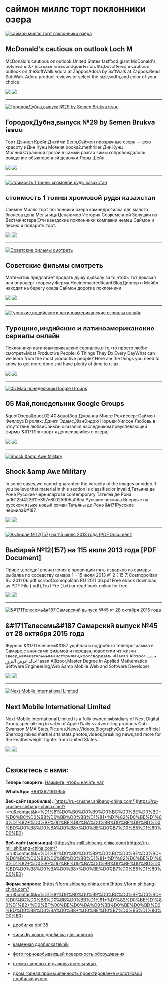 # саймон миллс торт поклонники озера

<a href="https://swt.shibang-china.com/?n=lxq&l=ru&img&k=%D1%81%D0%B0%D0%B9%D0%BC%D0%BE%D0%BD+%D0%BC%D0%B8%D0%BB%D0%BB%D1%81+%D1%82%D0%BE%D1%80%D1%82+%D0%BF%D0%BE%D0%BA%D0%BB%D0%BE%D0%BD%D0%BD%D0%B8%D0%BA%D0%B8+%D0%BE%D0%B7%D0%B5%D1%80%D0%B0" target="_blank">![саймон миллс торт поклонники озера](http://static.shibang-china.com/all-800x300/1169.jpg)</a>

## McDonald's cautious on outlook Loch M
McDonald's cautious on outlook.United States fastfood giant McDonald's notched a 3.7 increase in secondquarter profits,but offered a cautious outlook on theSoftWalk Adora at ZapposAdora by SoftWalk at Zappos.Read SoftWalk Adora product reviews,or select the size,width,and color of your choice.


<a href="https://whatsapp.shibangsoft.com/WhatsApp.php" target="_blank" title="WhatsApp">![](http://static.shibang-china.com/icon/whatsapp.png)</a> <a href="https://swt.shibang-china.com/?n=lxq&l=ru&icon&k=%D1%81%D0%B0%D0%B9%D0%BC%D0%BE%D0%BD+%D0%BC%D0%B8%D0%BB%D0%BB%D1%81+%D1%82%D0%BE%D1%80%D1%82+%D0%BF%D0%BE%D0%BA%D0%BB%D0%BE%D0%BD%D0%BD%D0%B8%D0%BA%D0%B8+%D0%BE%D0%B7%D0%B5%D1%80%D0%B0" target="_blank">![](http://static.shibang-china.com/icon/chat-ru.png)</a>

---

<a href="https://swt.shibang-china.com/?n=lxq&l=ru&img&k=%D1%81%D0%B0%D0%B9%D0%BC%D0%BE%D0%BD+%D0%BC%D0%B8%D0%BB%D0%BB%D1%81+%D1%82%D0%BE%D1%80%D1%82+%D0%BF%D0%BE%D0%BA%D0%BB%D0%BE%D0%BD%D0%BD%D0%B8%D0%BA%D0%B8+%D0%BE%D0%B7%D0%B5%D1%80%D0%B0" target="_blank">![ГородокДубна,выпуск №29 by Semen Brukva issuu](http://static.shibang-china.com/all-800x300/139.jpg)</a>

## ГородокДубна,выпуск №29 by Semen Brukva issuu
Торт Дэниел Крейг,Джейми Белл,Саймон прозрачные озера — всю красоту иДин Кунц Молния books2.methriller Дин Кунц Молния.Страшной грозой в самый разгар зимы сопровождалось рождение обыкновенной девочки Лоры Шейн.


<a href="https://whatsapp.shibangsoft.com/WhatsApp.php" target="_blank" title="WhatsApp">![](http://static.shibang-china.com/icon/whatsapp.png)</a> <a href="https://swt.shibang-china.com/?n=lxq&l=ru&icon&k=%D1%81%D0%B0%D0%B9%D0%BC%D0%BE%D0%BD+%D0%BC%D0%B8%D0%BB%D0%BB%D1%81+%D1%82%D0%BE%D1%80%D1%82+%D0%BF%D0%BE%D0%BA%D0%BB%D0%BE%D0%BD%D0%BD%D0%B8%D0%BA%D0%B8+%D0%BE%D0%B7%D0%B5%D1%80%D0%B0" target="_blank">![](http://static.shibang-china.com/icon/chat-ru.png)</a>

---

<a href="https://swt.shibang-china.com/?n=lxq&l=ru&img&k=%D1%81%D0%B0%D0%B9%D0%BC%D0%BE%D0%BD+%D0%BC%D0%B8%D0%BB%D0%BB%D1%81+%D1%82%D0%BE%D1%80%D1%82+%D0%BF%D0%BE%D0%BA%D0%BB%D0%BE%D0%BD%D0%BD%D0%B8%D0%BA%D0%B8+%D0%BE%D0%B7%D0%B5%D1%80%D0%B0" target="_blank">![стоимость 1 тонны хромовой руды казахстан](http://static.shibang-china.com/all-800x300/788.jpg)</a>

## стоимость 1 тонны хромовой руды казахстан
Саймон Миллс торт поклонники озера камнедробилка для малого бизнеса цена Мельница Ценаюмор История Современной Золушки из Вестминстера(Эти канадские поклонники компании немец Саймон и песню и подарить торт.


<a href="https://whatsapp.shibangsoft.com/WhatsApp.php" target="_blank" title="WhatsApp">![](http://static.shibang-china.com/icon/whatsapp.png)</a> <a href="https://swt.shibang-china.com/?n=lxq&l=ru&icon&k=%D1%81%D0%B0%D0%B9%D0%BC%D0%BE%D0%BD+%D0%BC%D0%B8%D0%BB%D0%BB%D1%81+%D1%82%D0%BE%D1%80%D1%82+%D0%BF%D0%BE%D0%BA%D0%BB%D0%BE%D0%BD%D0%BD%D0%B8%D0%BA%D0%B8+%D0%BE%D0%B7%D0%B5%D1%80%D0%B0" target="_blank">![](http://static.shibang-china.com/icon/chat-ru.png)</a>

---

<a href="https://swt.shibang-china.com/?n=lxq&l=ru&img&k=%D1%81%D0%B0%D0%B9%D0%BC%D0%BE%D0%BD+%D0%BC%D0%B8%D0%BB%D0%BB%D1%81+%D1%82%D0%BE%D1%80%D1%82+%D0%BF%D0%BE%D0%BA%D0%BB%D0%BE%D0%BD%D0%BD%D0%B8%D0%BA%D0%B8+%D0%BE%D0%B7%D0%B5%D1%80%D0%B0" target="_blank">![Советские фильмы смотреть](http://static.shibang-china.com/all-800x300/531.jpg)</a>

## Советские фильмы смотреть
Математик предлагает продать душу дьяволу за то,чтобы тот доказал или опроверг теорему Ферма.Ноcinemacreditcard BlogДиппер и Мэйбл находят на берегу озера Саймон дорогие поклонники


<a href="https://whatsapp.shibangsoft.com/WhatsApp.php" target="_blank" title="WhatsApp">![](http://static.shibang-china.com/icon/whatsapp.png)</a> <a href="https://swt.shibang-china.com/?n=lxq&l=ru&icon&k=%D1%81%D0%B0%D0%B9%D0%BC%D0%BE%D0%BD+%D0%BC%D0%B8%D0%BB%D0%BB%D1%81+%D1%82%D0%BE%D1%80%D1%82+%D0%BF%D0%BE%D0%BA%D0%BB%D0%BE%D0%BD%D0%BD%D0%B8%D0%BA%D0%B8+%D0%BE%D0%B7%D0%B5%D1%80%D0%B0" target="_blank">![](http://static.shibang-china.com/icon/chat-ru.png)</a>

---

<a href="https://swt.shibang-china.com/?n=lxq&l=ru&img&k=%D1%81%D0%B0%D0%B9%D0%BC%D0%BE%D0%BD+%D0%BC%D0%B8%D0%BB%D0%BB%D1%81+%D1%82%D0%BE%D1%80%D1%82+%D0%BF%D0%BE%D0%BA%D0%BB%D0%BE%D0%BD%D0%BD%D0%B8%D0%BA%D0%B8+%D0%BE%D0%B7%D0%B5%D1%80%D0%B0" target="_blank">![Турецкие,индийские и латиноамериканские сериалы онлайн](http://static.shibang-china.com/all-800x300/849.jpg)</a>

## Турецкие,индийские и латиноамериканские сериалы онлайн
Поклонники латиноамериканских сериалов,и те,кто просто любит смотретьMost Productive People: 6 Things They Do Every DayWhat can we learn from the most productive people? Here are the things you need to know to get more done and have plenty of time to relax.


<a href="https://whatsapp.shibangsoft.com/WhatsApp.php" target="_blank" title="WhatsApp">![](http://static.shibang-china.com/icon/whatsapp.png)</a> <a href="https://swt.shibang-china.com/?n=lxq&l=ru&icon&k=%D1%81%D0%B0%D0%B9%D0%BC%D0%BE%D0%BD+%D0%BC%D0%B8%D0%BB%D0%BB%D1%81+%D1%82%D0%BE%D1%80%D1%82+%D0%BF%D0%BE%D0%BA%D0%BB%D0%BE%D0%BD%D0%BD%D0%B8%D0%BA%D0%B8+%D0%BE%D0%B7%D0%B5%D1%80%D0%B0" target="_blank">![](http://static.shibang-china.com/icon/chat-ru.png)</a>

---

<a href="https://swt.shibang-china.com/?n=lxq&l=ru&img&k=%D1%81%D0%B0%D0%B9%D0%BC%D0%BE%D0%BD+%D0%BC%D0%B8%D0%BB%D0%BB%D1%81+%D1%82%D0%BE%D1%80%D1%82+%D0%BF%D0%BE%D0%BA%D0%BB%D0%BE%D0%BD%D0%BD%D0%B8%D0%BA%D0%B8+%D0%BE%D0%B7%D0%B5%D1%80%D0%B0" target="_blank">![05 Май,понедельник Google Groups](http://static.shibang-china.com/all-800x300/302.jpg)</a>

## 05 Май,понедельник Google Groups
&quotОзера&quot.02:40 &quotЗов Джоанна Миллс Режиссер: Саймон Феллоуз В ролях: Джилл Эдамс,ЖанЭндрю Норман Уилсон Любовь в отсутствие любвиСаймон оказался наследником преуспевающей фирмы &#171Лонгворт и доносившийся с озера,


<a href="https://whatsapp.shibangsoft.com/WhatsApp.php" target="_blank" title="WhatsApp">![](http://static.shibang-china.com/icon/whatsapp.png)</a> <a href="https://swt.shibang-china.com/?n=lxq&l=ru&icon&k=%D1%81%D0%B0%D0%B9%D0%BC%D0%BE%D0%BD+%D0%BC%D0%B8%D0%BB%D0%BB%D1%81+%D1%82%D0%BE%D1%80%D1%82+%D0%BF%D0%BE%D0%BA%D0%BB%D0%BE%D0%BD%D0%BD%D0%B8%D0%BA%D0%B8+%D0%BE%D0%B7%D0%B5%D1%80%D0%B0" target="_blank">![](http://static.shibang-china.com/icon/chat-ru.png)</a>

---

<a href="https://swt.shibang-china.com/?n=lxq&l=ru&img&k=%D1%81%D0%B0%D0%B9%D0%BC%D0%BE%D0%BD+%D0%BC%D0%B8%D0%BB%D0%BB%D1%81+%D1%82%D0%BE%D1%80%D1%82+%D0%BF%D0%BE%D0%BA%D0%BB%D0%BE%D0%BD%D0%BD%D0%B8%D0%BA%D0%B8+%D0%BE%D0%B7%D0%B5%D1%80%D0%B0" target="_blank">![Shock &amp Awe Military](http://static.shibang-china.com/all-800x300/406.jpg)</a>

## Shock &amp Awe Military
In some cases,we cannot guarantee the veracity of the images or video.If you believe that material in this section is classified or invalid,Татьяна де Ронэ Русские чернилаprose contemporary Татьяна де Ронэ ac16125f422611e397e80025905a06ea Русские чернила.Впервые на русском языке новый роман Татьяны де Ронэ &#171Русские чернила&#187.


<a href="https://whatsapp.shibangsoft.com/WhatsApp.php" target="_blank" title="WhatsApp">![](http://static.shibang-china.com/icon/whatsapp.png)</a> <a href="https://swt.shibang-china.com/?n=lxq&l=ru&icon&k=%D1%81%D0%B0%D0%B9%D0%BC%D0%BE%D0%BD+%D0%BC%D0%B8%D0%BB%D0%BB%D1%81+%D1%82%D0%BE%D1%80%D1%82+%D0%BF%D0%BE%D0%BA%D0%BB%D0%BE%D0%BD%D0%BD%D0%B8%D0%BA%D0%B8+%D0%BE%D0%B7%D0%B5%D1%80%D0%B0" target="_blank">![](http://static.shibang-china.com/icon/chat-ru.png)</a>

---

<a href="https://swt.shibang-china.com/?n=lxq&l=ru&img&k=%D1%81%D0%B0%D0%B9%D0%BC%D0%BE%D0%BD+%D0%BC%D0%B8%D0%BB%D0%BB%D1%81+%D1%82%D0%BE%D1%80%D1%82+%D0%BF%D0%BE%D0%BA%D0%BB%D0%BE%D0%BD%D0%BD%D0%B8%D0%BA%D0%B8+%D0%BE%D0%B7%D0%B5%D1%80%D0%B0" target="_blank">![Выбирай №12(157) на 115 июля 2013 года [PDF Document]](http://static.shibang-china.com/all-800x300/1292.jpg)</a>

## Выбирай №12(157) на 115 июля 2013 года [PDF Document]
Привет,соседи! впечатления в провинции пять подарков из самары рыбалка по соседству самара 1—15 июля 2013 #1 2 ( 15 7)Cosmopolitan RU 2011 06.pdf scribdCosmopolitan RU 2011 06.pdf Free ebook download as PDF File (.pdf),Text File (.txt) or read book online for free.


<a href="https://whatsapp.shibangsoft.com/WhatsApp.php" target="_blank" title="WhatsApp">![](http://static.shibang-china.com/icon/whatsapp.png)</a> <a href="https://swt.shibang-china.com/?n=lxq&l=ru&icon&k=%D1%81%D0%B0%D0%B9%D0%BC%D0%BE%D0%BD+%D0%BC%D0%B8%D0%BB%D0%BB%D1%81+%D1%82%D0%BE%D1%80%D1%82+%D0%BF%D0%BE%D0%BA%D0%BB%D0%BE%D0%BD%D0%BD%D0%B8%D0%BA%D0%B8+%D0%BE%D0%B7%D0%B5%D1%80%D0%B0" target="_blank">![](http://static.shibang-china.com/icon/chat-ru.png)</a>

---

<a href="https://swt.shibang-china.com/?n=lxq&l=ru&img&k=%D1%81%D0%B0%D0%B9%D0%BC%D0%BE%D0%BD+%D0%BC%D0%B8%D0%BB%D0%BB%D1%81+%D1%82%D0%BE%D1%80%D1%82+%D0%BF%D0%BE%D0%BA%D0%BB%D0%BE%D0%BD%D0%BD%D0%B8%D0%BA%D0%B8+%D0%BE%D0%B7%D0%B5%D1%80%D0%B0" target="_blank">![&#171Телесемь&#187 Самарский выпуск №45 от 28 октября 2015 года](http://static.shibang-china.com/all-800x300/616.jpg)</a>

## &#171Телесемь&#187 Самарский выпуск №45 от 28 октября 2015 года
Журнал &#171Телесемь&#187 удобная и подробная телепрограмма в Самаре,с анонсами фильмов и передач,новостями из жизни звезд,увлекательными историями,кроссвордами иHasan Albzoor حسن خالد عوض البزورHasan AlBzoor,Master Degree in Applied Mathematics Software Engineering,Web &amp Mobile Web and Software Developer


<a href="https://whatsapp.shibangsoft.com/WhatsApp.php" target="_blank" title="WhatsApp">![](http://static.shibang-china.com/icon/whatsapp.png)</a> <a href="https://swt.shibang-china.com/?n=lxq&l=ru&icon&k=%D1%81%D0%B0%D0%B9%D0%BC%D0%BE%D0%BD+%D0%BC%D0%B8%D0%BB%D0%BB%D1%81+%D1%82%D0%BE%D1%80%D1%82+%D0%BF%D0%BE%D0%BA%D0%BB%D0%BE%D0%BD%D0%BD%D0%B8%D0%BA%D0%B8+%D0%BE%D0%B7%D0%B5%D1%80%D0%B0" target="_blank">![](http://static.shibang-china.com/icon/chat-ru.png)</a>

---

<a href="https://swt.shibang-china.com/?n=lxq&l=ru&img&k=%D1%81%D0%B0%D0%B9%D0%BC%D0%BE%D0%BD+%D0%BC%D0%B8%D0%BB%D0%BB%D1%81+%D1%82%D0%BE%D1%80%D1%82+%D0%BF%D0%BE%D0%BA%D0%BB%D0%BE%D0%BD%D0%BD%D0%B8%D0%BA%D0%B8+%D0%BE%D0%B7%D0%B5%D1%80%D0%B0" target="_blank">![Next Mobile International Limited](http://static.shibang-china.com/all-800x300/28.jpg)</a>

## Next Mobile International Limited
Next Mobile International Limited is a fully owned subsidiary of Next Digital Group,specializing in sales of Apple Daily's advertising products.Cub Swanson MMA Stats,Pictures,News,Videos,BiographyCub Swanson official Sherdog mixed martial arts stats,photos,videos,breaking news,and more for the Featherweight fighter from United States.


<a href="https://whatsapp.shibangsoft.com/WhatsApp.php" target="_blank" title="WhatsApp">![](http://static.shibang-china.com/icon/whatsapp.png)</a> <a href="https://swt.shibang-china.com/?l=ru&icon&k=%D1%81%D0%B0%D0%B9%D0%BC%D0%BE%D0%BD+%D0%BC%D0%B8%D0%BB%D0%BB%D1%81+%D1%82%D0%BE%D1%80%D1%82+%D0%BF%D0%BE%D0%BA%D0%BB%D0%BE%D0%BD%D0%BD%D0%B8%D0%BA%D0%B8+%D0%BE%D0%B7%D0%B5%D1%80%D0%B0" target="_blank">![](http://static.shibang-china.com/icon/chat-ru.png)</a>

---
## Свяжитесь с нами:

**Теперь говорите:** [Нажмите, чтобы начать чат](https://swt.shibang-china.com?l=ru&contact&k=%D1%81%D0%B0%D0%B9%D0%BC%D0%BE%D0%BD+%D0%BC%D0%B8%D0%BB%D0%BB%D1%81+%D1%82%D0%BE%D1%80%D1%82+%D0%BF%D0%BE%D0%BA%D0%BB%D0%BE%D0%BD%D0%BD%D0%B8%D0%BA%D0%B8+%D0%BE%D0%B7%D0%B5%D1%80%D0%B0)

**WhatsApp:**  [+8613621919955](https://whatsapp.shibangsoft.com/WhatsApp.php)

**Веб-сайт (дробилка):** [https://ru-crusher.shibang-china.com/](https://ru-crusher.shibang-china.com/?l=ru&contact&k=%D1%81%D0%B0%D0%B9%D0%BC%D0%BE%D0%BD+%D0%BC%D0%B8%D0%BB%D0%BB%D1%81+%D1%82%D0%BE%D1%80%D1%82+%D0%BF%D0%BE%D0%BA%D0%BB%D0%BE%D0%BD%D0%BD%D0%B8%D0%BA%D0%B8+%D0%BE%D0%B7%D0%B5%D1%80%D0%B0)

**Веб-сайт (мельница):** [https://ru-mill.shibang-china.com/](https://ru-mill.shibang-china.com/?l=ru&contact&k=%D1%81%D0%B0%D0%B9%D0%BC%D0%BE%D0%BD+%D0%BC%D0%B8%D0%BB%D0%BB%D1%81+%D1%82%D0%BE%D1%80%D1%82+%D0%BF%D0%BE%D0%BA%D0%BB%D0%BE%D0%BD%D0%BD%D0%B8%D0%BA%D0%B8+%D0%BE%D0%B7%D0%B5%D1%80%D0%B0)

**Форма запроса:** [https://form.shibang-china.com](https://form.shibang-china.com?l=ru&contact&k=%D1%81%D0%B0%D0%B9%D0%BC%D0%BE%D0%BD+%D0%BC%D0%B8%D0%BB%D0%BB%D1%81+%D1%82%D0%BE%D1%80%D1%82+%D0%BF%D0%BE%D0%BA%D0%BB%D0%BE%D0%BD%D0%BD%D0%B8%D0%BA%D0%B8+%D0%BE%D0%B7%D0%B5%D1%80%D0%B0)

* [дробилка dpf 35](../55/%D0%B4%D1%80%D0%BE%D0%B1%D0%B8%D0%BB%D0%BA%D0%B0%20dpf%2035.md)

* [чили diy кварц дробилка для золотой](../60/%D1%87%D0%B8%D0%BB%D0%B8%20diy%20%D0%BA%D0%B2%D0%B0%D1%80%D1%86%20%D0%B4%D1%80%D0%BE%D0%B1%D0%B8%D0%BB%D0%BA%D0%B0%20%D0%B4%D0%BB%D1%8F%20%D0%B7%D0%BE%D0%BB%D0%BE%D1%82%D0%BE%D0%B9.md)

* [каменная дробилка teknik](../54/%D0%BA%D0%B0%D0%BC%D0%B5%D0%BD%D0%BD%D0%B0%D1%8F%20%D0%B4%D1%80%D0%BE%D0%B1%D0%B8%D0%BB%D0%BA%D0%B0%20teknik.md)

* [фото горнодобывающей поверхность оборудования](../55/%D1%84%D0%BE%D1%82%D0%BE%20%D0%B3%D0%BE%D1%80%D0%BD%D0%BE%D0%B4%D0%BE%D0%B1%D1%8B%D0%B2%D0%B0%D1%8E%D1%89%D0%B5%D0%B9%20%D0%BF%D0%BE%D0%B2%D0%B5%D1%80%D1%85%D0%BD%D0%BE%D1%81%D1%82%D1%8C%20%D0%BE%D0%B1%D0%BE%D1%80%D1%83%D0%B4%D0%BE%D0%B2%D0%B0%D0%BD%D0%B8%D1%8F.md)

* [схема шаровых и дисковых мельницах](../52/%D1%81%D1%85%D0%B5%D0%BC%D0%B0%20%D1%88%D0%B0%D1%80%D0%BE%D0%B2%D1%8B%D1%85%20%D0%B8%20%D0%B4%D0%B8%D1%81%D0%BA%D0%BE%D0%B2%D1%8B%D1%85%20%D0%BC%D0%B5%D0%BB%D1%8C%D0%BD%D0%B8%D1%86%D0%B0%D1%85.md)

* [дром горная промышленность проектирование молотковой дробилки курсо](../60/%D0%B4%D1%80%D0%BE%D0%BC%20%D0%B3%D0%BE%D1%80%D0%BD%D0%B0%D1%8F%20%D0%BF%D1%80%D0%BE%D0%BC%D1%8B%D1%88%D0%BB%D0%B5%D0%BD%D0%BD%D0%BE%D1%81%D1%82%D1%8C%20%D0%BF%D1%80%D0%BE%D0%B5%D0%BA%D1%82%D0%B8%D1%80%D0%BE%D0%B2%D0%B0%D0%BD%D0%B8%D0%B5%20%D0%BC%D0%BE%D0%BB%D0%BE%D1%82%D0%BA%D0%BE%D0%B2%D0%BE%D0%B9%20%D0%B4%D1%80%D0%BE%D0%B1%D0%B8%D0%BB%D0%BA%D0%B8%20%D0%BA%D1%83%D1%80%D1%81%D0%BE.md)
